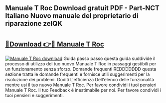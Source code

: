 ## Manuale T Roc Download gratuit PDF - Part-NCT Italiano Nuovo manuale del proprietario di riparazione zeIQK

# <h2><a href="http://dfdnwn.blite.top/?on=Manuale+T+Roc">🔗Download 👉🔴 Manuale T Roc</a></h2>

[![Manuale T Roc download](https://i.imgur.com/lujVjoI.png)](http://dfdnwn.blite.top/?on=Manuale+T+Roc)
Guida passo passo questa guida suddivide il processo di utilizzo del tuo nuovo Manuale T Roc in passaggi gestibili per un funzionamento senza sforzo. Domande frequenti REDDDDDDD questa sezione tratta le domande frequenti e fornisce utili suggerimenti per la risoluzione dei problemi. Goditi L'efficienza Dell'elenco delle funzionalità mentre usi il tuo nuovo Manuale T Roc. Per favore condividi i tuoi pensieri Manuale T Roc. Il tuo Feedback è inestimabile per noi. Per favore condividi i tuoi pensieri e suggerimenti.
